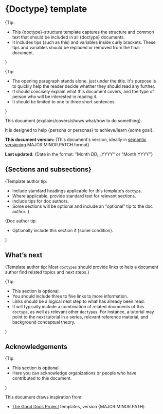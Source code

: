 # {Doctype} template

{Tip:

* This {doctype}-structure template captures the structure and common text that should be included in all {doctype} documents.
* It includes tips (such as this) and variables inside curly brackets. These tips and variables should be replaced or removed from the final document.

}

{Tip:

* The opening paragraph stands alone, just under the title. It's purpose is to quickly help the reader decide whether they should read any further.
* It should concisely explain what this document covers, and the type of person who will be interested in reading it.
* It should be limited to one to three short sentences.

}

This document {explains/covers/shows what/how to do something}.

It is designed to help {persona or personas} to achieve/learn {some goal}.

**This document version:** {This document's version, ideally in [semantic versioning](https://semver.org/) MAJOR.MINOR.PATCH format} 

**Last updated:** {Date in the format: "Month DD, _YYYY" or "Month YYYY"}

## {Sections and subsections}

{Template author tip:

* Include standard headings applicable for this template’s `doctype`.
* Where applicable, provide standard text for relevant sections.
* Include tips for doc authors.
* Some sections will be optional and include an "optional" tip to the doc author.
}

{Doc author tip:

* Optionally include this section if {some condition}.

}

## What’s next

{Template author tip: Most `doctypes` should provide links to help a document author find related topics and next steps.}

{Tip:

* This section is optional.
* You should include three to five links to more information.
* Links should be a logical next step to what has already been read.
* It will typically include a combination of related documents of this `doctype`, as well as relevant other `doctypes`. For instance, a tutorial may point to the next tutorial in a series, relevant reference material, and background conceptual theory.

}

## Acknowledgements

{Tip:

* This section is optional.
* Here you can acknowledge organizations or people who have contributed to this document.

}

This document draws inspiration from:

* [The Good Docs Project](https://thegooddocsproject.dev) templates, version {MAJOR.MINOR.PATH}.
